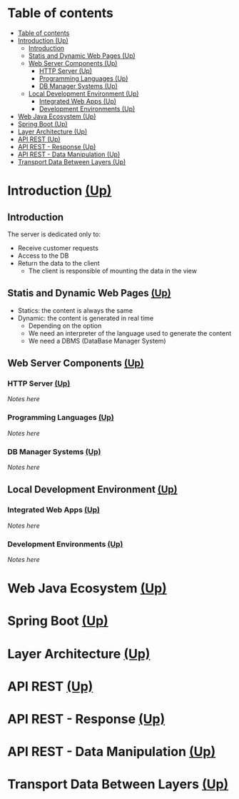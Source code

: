 Table of contents
=================

- [Table of contents](#table-of-contents)
- [Introduction (Up)](#introduction-up)
  - [Introduction](#introduction)
  - [Statis and Dynamic Web Pages (Up)](#statis-and-dynamic-web-pages-up)
  - [Web Server Components (Up)](#web-server-components-up)
    - [HTTP Server (Up)](#http-server-up)
    - [Programming Languages (Up)](#programming-languages-up)
    - [DB Manager Systems (Up)](#db-manager-systems-up)
  - [Local Development Environment (Up)](#local-development-environment-up)
    - [Integrated Web Apps (Up)](#integrated-web-apps-up)
    - [Development Environments (Up)](#development-environments-up)
- [Web Java Ecosystem (Up)](#web-java-ecosystem-up)
- [Spring Boot (Up)](#spring-boot-up)
- [Layer Architecture (Up)](#layer-architecture-up)
- [API REST (Up)](#api-rest-up)
- [API REST - Response (Up)](#api-rest---response-up)
- [API REST - Data Manipulation (Up)](#api-rest---data-manipulation-up)
- [Transport Data Between Layers (Up)](#transport-data-between-layers-up)

# Introduction [(Up)](#table-of-contents)

## Introduction 
The server is dedicated only to:
- Receive customer requests
- Access to the DB
- Return the data to the client
  - The client is responsible of mounting the data in the view

## Statis and Dynamic Web Pages [(Up)](#table-of-contents)

- Statics: the content is always the same
- Dynamic: the content is generated in real time
  - Depending on the option
  - We need an interpreter of the language used to generate the content
  - We need a DBMS (DataBase Manager System)

## Web Server Components [(Up)](#table-of-contents)

### HTTP Server [(Up)](#table-of-contents)

*Notes here*

### Programming Languages [(Up)](#table-of-contents)

*Notes here*

### DB Manager Systems [(Up)](#table-of-contents)

*Notes here*

## Local Development Environment [(Up)](#table-of-contents)

### Integrated Web Apps [(Up)](#table-of-contents)

*Notes here*

### Development Environments [(Up)](#table-of-contents)

*Notes here*

# Web Java Ecosystem [(Up)](#table-of-contents)
# Spring Boot [(Up)](#table-of-contents)
# Layer Architecture [(Up)](#table-of-contents)
# API REST [(Up)](#table-of-contents)
# API REST - Response [(Up)](#table-of-contents)
# API REST - Data Manipulation [(Up)](#table-of-contents)
# Transport Data Between Layers [(Up)](#table-of-contents)